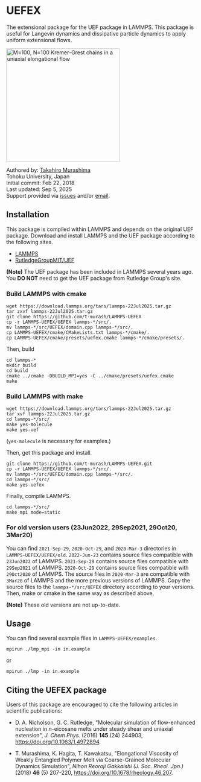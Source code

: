 # UEFEX
The extensional package for the UEF package in LAMMPS. This package is useful for Langevin dynamics and dissipative particle dynamics to apply uniform extensional flows.

<img src="https://github.com/t-murash/LAMMPS-UEFEX/blob/master/img/movie-2022-04-18.gif" title="M=100, N=100 Kremer-Grest chains in a uniaxial elongational flow" width=300/>

Authored by:
[Takahiro Murashima](https://github.com/t-murash)<br>
Tohoku University, Japan<br>
Initial commit: Feb 22, 2018<br>
Last updated: Sep 5, 2025<br>
Support provided via [issues](https://github.com/t-murash/LAMMPS-UEFEX/issues) and/or [email](mailto:murasima@cmpt.phys.tohoku.ac.jp).

<!--
<img src="https://github.com/t-murash/LAMMPS-UEFEX/blob/master/img/movie.gif" title="M=100, N=100 Kremer-Grest chains in a uniaxial elongational flow" width=300/>

<img src="https://github.com/t-murash/LAMMPS-UEFEX/blob/master/img/original-view.gif" title="M=100, N=100 Kremer-Grest chains in a uniaxial elongational flow" width=300/>

<img src="https://github.com/t-murash/LAMMPS-UEFEX/blob/master/img/cubic-view.gif" title="M=100, N=100 Kremer-Grest chains in a uniaxial elongational flow" width=300/>
-->



## Installation
This package is compiled within LAMMPS and depends on the original UEF package.
Download and install LAMMPS and the UEF package according to the following sites.
* [LAMMPS](https://lammps.org/)
* [RutledgeGroupMIT/UEF](https://github.com/RutledgeGroupMIT/UEF)

**(Note)** The UEF package has been included in LAMMPS several years ago. You **DO NOT** need to get the UEF package from Rutledge Group's site.


### Build LAMMPS with cmake

```
wget https://download.lammps.org/tars/lammps-22Jul2025.tar.gz
tar zxvf lammps-22Jul2025.tar.gz
git clone https://github.com/t-murash/LAMMPS-UEFEX
cp -r LAMMPS-UEFEX/UEFEX lammps-*/src/.
mv lammps-*/src/UEFEX/domain.cpp lammps-*/src/.
cp LAMMPS-UEFEX/cmake/CMakeLists.txt lammps-*/cmake/.
cp LAMMPS-UEFEX/cmake/presets/uefex.cmake lammps-*/cmake/presets/.

```
Then, build
```
cd lammps-*
mkdir build
cd build
cmake ../cmake -DBUILD_MPI=yes -C ../cmake/presets/uefex.cmake
make
```


### Build LAMMPS with make
```
wget https://download.lammps.org/tars/lammps-22Jul2025.tar.gz
tar xvf lammps-22Jul2025.tar.gz
cd lammps-*/src/
make yes-molecule
make yes-uef
```
(`yes-molecule` is necessary for examples.)

Then, get this package and install.

```
git clone https://github.com/t-murash/LAMMPS-UEFEX.git
cp -r LAMMPS-UEFEX/UEFEX lammps-*/src/.
mv lammps-*/src/UEFEX/domain.cpp lammps-*/src/.
cd lammps-*/src/
make yes-uefex
```

Finally, compile LAMMPS.

```
cd lammps-*/src/
make mpi mode=static
```



### For old version users (23Jun2022, 29Sep2021, 29Oct20, 3Mar20)
You can find `2021-Sep-29`, `2020-Oct-29`, and `2020-Mar-3` directories in `LAMMPS-UEFEX/UEFEX/old`.
`2022-Jun-23` contains source files compatible with `23Jun2022` of LAMMPS.
`2021-Sep-29` contains source files compatible with `29Sep2021` of LAMMPS.
`2020-Oct-29` contains source files compatible with `29Oct2020` of LAMMPS.
The source files in `2020-Mar-3` are compatible with `3Mar20` of LAMMPS and the more previous versions of LAMMPS.
Copy the source files to the `lammps-*/src/UEFEX` directory according to your versions.
Then, make or cmake in the same way as described above.

**(Note)** These old versions are not up-to-date.

## Usage
You can find several example files in `LAMMPS-UEFEX/examples`.
```
mpirun ./lmp_mpi -in in.example
```
or
```
mpirun ./lmp -in in.example
```


## Citing the UEFEX package

Users of this package are encouraged to cite the following articles in scientific publications:

* D. A. Nicholson, G. C. Rutledge, "Molecular simulation of flow-enhanced nucleation in *n*-eicosane melts under steady shear and uniaxial extension", *J. Chem Phys.* (2016) **145** (24) 244903, https://doi.org/10.1063/1.4972894.

* T. Murashima, K. Hagita, T. Kawakatsu, "Elongational Viscosity of Weakly Entangled Polymer Melt via Coarse-Grained Molecular Dynamics Simulation", *Nihon Reoroji Gakkaishi (J. Soc. Rheol. Jpn.)*  (2018) **46** (5) 207-220, https://doi.org/10.1678/rheology.46.207.
